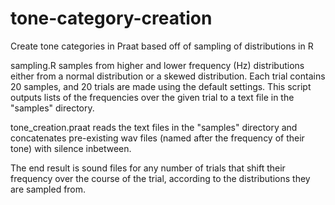 # tone-category-creation
Create tone categories in Praat based off of sampling of distributions in R

sampling.R samples from higher and lower frequency (Hz) distributions
either from a normal distribution or a skewed distribution.
Each trial contains 20 samples, and 20 trials are made using the default
settings.
This script outputs lists of the frequencies over the given trial to a text
file in the "samples" directory.

tone_creation.praat reads the text files in the "samples" directory and
concatenates pre-existing wav files (named after the frequency of their
tone) with silence inbetween.

The end result is sound files for any number of trials that shift their
frequency over the course of the trial, according to the distributions
they are sampled from.
